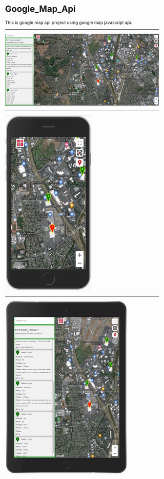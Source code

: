 # Google_Map_Api

This is google map api project using google map javascript api.
<hr>
<img src="1.jpg">
<hr>
<img src="2.jpg">
<hr>
<img src="3.jpg">